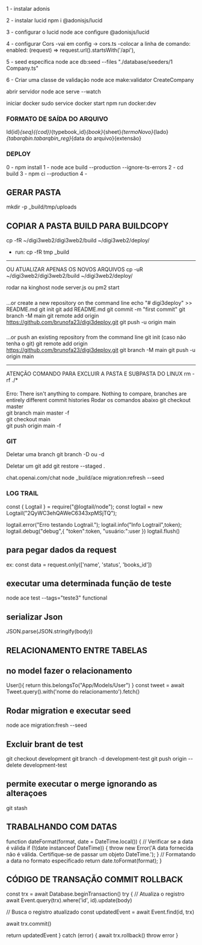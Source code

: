 1 - instalar adonis

2 - instalar lucid
npm i @adonisjs/lucid

3 - configurar o lucid
node ace configure @adonisjs/lucid

4 - configurar Cors
-vai em config -> cors.ts
-colocar a linha de comando:
enabled: (request) => request.url().startsWith('/api'),

5 - seed específica
node ace db:seed --files "./database/seeders/1 Company.ts"

6 - Criar uma classe de validação
node ace make:validator CreateCompany

abrir servidor
 node ace serve --watch

 iniciar docker
 sudo service docker start
 npm run docker:dev

### FORMATO DE SAÍDA DO ARQUIVO
  Id{id}_{seq}({cod})_{typebook_id}_{book}_{sheet}_{termoNovo}_{lado}_{tabarqbin.tabarqbin_reg}_{data do arquivo}{extensão}


### DEPLOY
0 - npm install
1 - node ace build --production --ignore-ts-errors
2 - cd build
3 - npm ci --production
4 - 

## GERAR PASTA
mkdir -p _build/tmp/uploads

## COPIAR A PASTA BUILD PARA BUILDCOPY
cp -fR ~/digi3web2/digi3web2/build ~/digi3web2/deploy/
- run: cp -fR tmp _build
----
OU
ATUALIZAR APENAS OS NOVOS ARQUIVOS
cp -uR ~/digi3web2/digi3web2/build ~/digi3web2/deploy/

rodar na kinghost
node server.js ou pm2 start

#####
…or create a new repository on the command line
echo "# digi3deploy" >> README.md
git init
git add README.md
git commit -m "first commit"
git branch -M main
git remote add origin https://github.com/brunofa23/digi3deploy.git
git push -u origin main

###
…or push an existing repository from the command line
git init (caso não tenha o git)
git remote add origin https://github.com/brunofa23/digi3deploy.git
git branch -M main
git push -u origin main

************************************
ATENÇÃO COMANDO PARA EXCLUIR A PASTA E SUBPASTA DO LINUX
rm -rf ./*


####
Erro:
There isn't anything to compare. Nothing to compare, branches are entirely different commit histories
Rodar os comandos abaixo
git checkout master   
git branch main master -f    
git checkout main  
git push origin main -f 

### GIT 
Deletar uma branch
git branch -D ou -d <nome da branch>

Deletar um git add
git restore --staged .

chat.openai.com/chat
node _build/ace migration:refresh --seed

### LOG TRAIL
const { Logtail } = require("@logtail/node");
const logtail = new Logtail("2QyWC3ehQAWeC6343xpMSjTQ");

logtail.error("Erro testando Logtrail.");
logtail.info("Info Logtrail",token);
logtail.debug("debug",{
      "token":token,
      "usuário:":user
    })
logtail.flush()


## para pegar dados da request
ex: const data = request.only(['name', 'status', 'books_id'])


## executar uma determinada função de teste
node ace test --tags="teste3" functional

## serializar Json
JSON.parse(JSON.stringify(body))

## RELACIONAMENTO ENTRE TABELAS
## no model fazer o relacionamento
User(){
  return this.belongsTo("App/Models/User")
}
const tweet = await Tweet.query().with('nome do relacionamento').fetch()

## Rodar migration e executar seed
node ace migration:fresh --seed

## Excluir brant de test
git checkout development
git branch -d development-test
git push origin --delete development-test

## permite executar o merge ignorando as alteraçoes
git stash

## TRABALHANDO COM DATAS
function dateFormat(format, date = DateTime.local()) {
  // Verificar se a data é válida
  if (!(date instanceof DateTime)) {
    throw new Error('A data fornecida não é válida. Certifique-se de passar um objeto DateTime.');
  }
  // Formatando a data no formato especificado
  return date.toFormat(format);
}

## CÓDIGO DE TRANSAÇÃO COMMIT ROLLBACK
const trx = await Database.beginTransaction()
try {
  // Atualiza o registro
  await Event.query(trx).where('id', id).update(body)

  // Busca o registro atualizado
  const updatedEvent = await Event.find(id, trx)

  await trx.commit()

  return updatedEvent
} catch (error) {
  await trx.rollback()
  throw error
}

